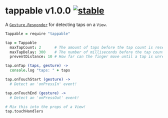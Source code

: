 
# tappable v1.0.0 [![stable](http://badges.github.io/stability-badges/dist/stable.svg)](http://github.com/badges/stability-badges)

A [`Gesture.Responder`](https://github.com/aleclarson/gesture#gestureresponder) for detecting taps on a `View`.

```coffee
Tappable = require "tappable"

tap = Tappable
  maxTapCount: 2      # The amount of taps before the tap count is reset.
  maxTapDelay: 300    # The number of milliseconds before the tap count is reset.
  preventDistance: 10 # How far can the finger move until a tap is unrecognizable.

tap.onTap (taps, gesture) ->
  console.log "taps: " + taps

tap.onTouchStart (gesture) ->
  # Detect an 'onPressIn' event!

tap.onTouchEnd (gesture) ->
  # Detect an 'onPressOut' event!

# Mix this into the props of a View!
tap.touchHandlers
```
